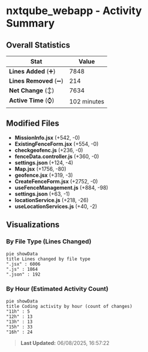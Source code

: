 # nxtqube_webapp - Activity Summary 

## Overall Statistics

| Stat                   | Value                                                             |
| ---------------------- | ----------------------------------------------------------------- |
| **Lines Added** (➕)   | 7848                                          |
| **Lines Removed** (➖) | 214                                        |
| **Net Change** (↕)    | 7634                |
| **Active Time** (⌚)   | 102 minutes |


## Modified Files
- **MissionInfo.jsx** (+542, -0)
- **ExistingFenceForm.jsx** (+554, -0)
- **checkgeofenc.js** (+236, -0)
- **fenceData.controller.js** (+360, -0)
- **settings.json** (+124, -4)
- **Map.jsx** (+1756, -80)
- **geofence.jsx** (+319, -3)
- **CreateFenceForm.jsx** (+2752, -0)
- **useFenceManagement.js** (+884, -98)
- **settings.json** (+63, -1)
- **locationService.js** (+218, -26)
- **useLocationServices.js** (+40, -2)

## Visualizations

### By File Type (Lines Changed)

```mermaid
pie showData
title Lines changed by file type
".jsx" : 6006
".js" : 1864
".json" : 192
```

### By Hour (Estimated Activity Count)

```mermaid
pie showData
title Coding activity by hour (count of changes)
"11h" : 5
"12h" : 13
"13h" : 13
"15h" : 33
"16h" : 24
```


> **Last Updated:** 06/08/2025, 16:57:22